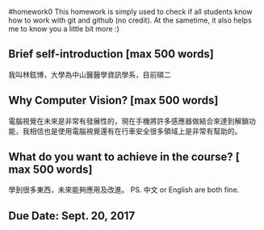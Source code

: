 #homework0
This homework is simply used to check if all students know how to work with git and github (no credit).
At the sametime, it also helps me to know you a little bit more :)

## Brief self-introduction [max 500 words]
我叫林鉉博，大學為中山醫醫學資訊學系，目前碩二
## Why Computer Vision? [max 500 words]
電腦視覺在未來是非常有發展性的，現在手機將許多感應器做結合來達到解鎖功能，我相信也是使用電腦視覺還有在行車安全很多領域上是非常有幫助的。
## What do you want to achieve in the course? [ max 500 words]
學到很多東西，未來能夠應用及改進。
PS. 中文 or English are both fine.

## Due Date: Sept. 20, 2017
